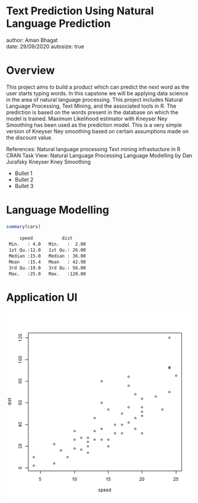 Text Prediction Using Natural Language Prediction
========================================================
author: Aman Bhagat   
date: 29/09/2020
autosize: true

Overview
========================================================

This project aims to build a product which can predict the next word as the user starts typing words. In this capstone we will be applying data science in the area of natural language processing. This project includes Natural Language Processing, Text Mining, and the associated tools in R. The prediction is based on the words present in the database on which the model is trained. Maximum Likelihood estimator with Kneyser Ney Smoothing has been used as the prediction model. This is a very simple version of Kneyser Ney smoothing based on certain assumptions made on the discount value. 

References: 
Natural language processing
Text mining infrastucture in R
CRAN Task View: Natural Language Processing
Language Modelling by Dan Jurafsky
Kneyser Kney Smoothing

- Bullet 1
- Bullet 2
- Bullet 3

Language Modelling
========================================================


```r
summary(cars)
```

```
     speed           dist       
 Min.   : 4.0   Min.   :  2.00  
 1st Qu.:12.0   1st Qu.: 26.00  
 Median :15.0   Median : 36.00  
 Mean   :15.4   Mean   : 42.98  
 3rd Qu.:19.0   3rd Qu.: 56.00  
 Max.   :25.0   Max.   :120.00  
```

Application UI
========================================================

![plot of chunk unnamed-chunk-2](app_presentation-figure/unnamed-chunk-2-1.png)

